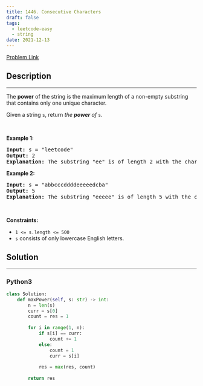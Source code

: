 ```yaml
---
title: 1446. Consecutive Characters
draft: false
tags: 
  - leetcode-easy
  - string
date: 2021-12-13
---
```


[Problem Link](https://leetcode.com/problems/consecutive-characters/)

## Description

---
<p>The <strong>power</strong> of the string is the maximum length of a non-empty substring that contains only one unique character.</p>

<p>Given a string <code>s</code>, return <em>the <strong>power</strong> of</em> <code>s</code>.</p>

<p>&nbsp;</p>
<p><strong class="example">Example 1:</strong></p>

<pre>
<strong>Input:</strong> s = &quot;leetcode&quot;
<strong>Output:</strong> 2
<strong>Explanation:</strong> The substring &quot;ee&quot; is of length 2 with the character &#39;e&#39; only.
</pre>

<p><strong class="example">Example 2:</strong></p>

<pre>
<strong>Input:</strong> s = &quot;abbcccddddeeeeedcba&quot;
<strong>Output:</strong> 5
<strong>Explanation:</strong> The substring &quot;eeeee&quot; is of length 5 with the character &#39;e&#39; only.
</pre>

<p>&nbsp;</p>
<p><strong>Constraints:</strong></p>

<ul>
	<li><code>1 &lt;= s.length &lt;= 500</code></li>
	<li><code>s</code> consists of only lowercase English letters.</li>
</ul>


## Solution

---
### Python3
``` py title='consecutive-characters'
class Solution:
    def maxPower(self, s: str) -> int:
        n = len(s)
        curr = s[0]
        count = res = 1
        
        for i in range(1, n):
            if s[i] == curr:
                count += 1
            else:
                count = 1
                curr = s[i]
            
            res = max(res, count)
        
        return res
```


